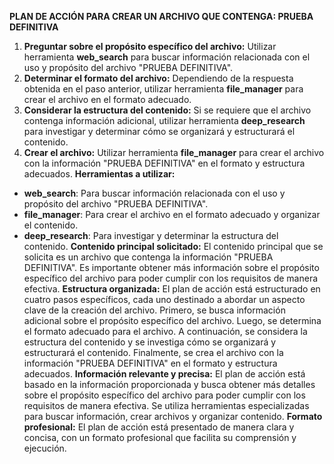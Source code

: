 **PLAN DE ACCIÓN PARA CREAR UN ARCHIVO QUE CONTENGA: PRUEBA DEFINITIVA**
1. **Preguntar sobre el propósito específico del archivo:** Utilizar herramienta **web_search** para buscar información relacionada con el uso y propósito del archivo "PRUEBA DEFINITIVA".
2. **Determinar el formato del archivo:** Dependiendo de la respuesta obtenida en el paso anterior, utilizar herramienta **file_manager** para crear el archivo en el formato adecuado.
3. **Considerar la estructura del contenido:** Si se requiere que el archivo contenga información adicional, utilizar herramienta **deep_research** para investigar y determinar cómo se organizará y estructurará el contenido.
4. **Crear el archivo:** Utilizar herramienta **file_manager** para crear el archivo con la información "PRUEBA DEFINITIVA" en el formato y estructura adecuados.
**Herramientas a utilizar:**
* **web_search**: Para buscar información relacionada con el uso y propósito del archivo "PRUEBA DEFINITIVA".
* **file_manager**: Para crear el archivo en el formato adecuado y organizar el contenido.
* **deep_research**: Para investigar y determinar la estructura del contenido.
**Contenido principal solicitado:**
El contenido principal que se solicita es un archivo que contenga la información "PRUEBA DEFINITIVA". Es importante obtener más información sobre el propósito específico del archivo para poder cumplir con los requisitos de manera efectiva.
**Estructura organizada:**
El plan de acción está estructurado en cuatro pasos específicos, cada uno destinado a abordar un aspecto clave de la creación del archivo. Primero, se busca información adicional sobre el propósito específico del archivo. Luego, se determina el formato adecuado para el archivo. A continuación, se considera la estructura del contenido y se investiga cómo se organizará y estructurará el contenido. Finalmente, se crea el archivo con la información "PRUEBA DEFINITIVA" en el formato y estructura adecuados.
**Información relevante y precisa:**
El plan de acción está basado en la información proporcionada y busca obtener más detalles sobre el propósito específico del archivo para poder cumplir con los requisitos de manera efectiva. Se utiliza herramientas especializadas para buscar información, crear archivos y organizar contenido.
**Formato profesional:**
El plan de acción está presentado de manera clara y concisa, con un formato profesional que facilita su comprensión y ejecución.
